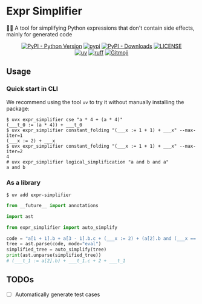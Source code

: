 # Expr Simplifier

🍋‍🟩 A tool for simplifying Python expressions that don't contain side effects, mainly for generated code

<p align="center">
   <a href="https://python.org/" target="_blank"><img alt="PyPI - Python Version" src="https://img.shields.io/pypi/pyversions/expr-simplifier?logo=python&style=flat-square"></a>
   <a href="https://pypi.org/project/expr-simplifier/" target="_blank"><img src="https://img.shields.io/pypi/v/expr-simplifier?style=flat-square" alt="pypi"></a>
   <a href="https://pypi.org/project/expr-simplifier/" target="_blank"><img alt="PyPI - Downloads" src="https://img.shields.io/pypi/dm/expr-simplifier?style=flat-square"></a>
   <a href="LICENSE"><img alt="LICENSE" src="https://img.shields.io/github/license/ShigureLab/expr-simplifier?style=flat-square"></a>
   <br/>
   <a href="https://github.com/astral-sh/uv"><img alt="uv" src="https://img.shields.io/endpoint?url=https://raw.githubusercontent.com/astral-sh/uv/main/assets/badge/v0.json&style=flat-square"></a>
   <a href="https://github.com/astral-sh/ruff"><img alt="ruff" src="https://img.shields.io/endpoint?url=https://raw.githubusercontent.com/astral-sh/ruff/main/assets/badge/v2.json&style=flat-square"></a>
   <a href="https://gitmoji.dev"><img alt="Gitmoji" src="https://img.shields.io/badge/gitmoji-%20😜%20😍-FFDD67?style=flat-square"></a>
</p>

## Usage

### Quick start in CLI

We recommend using the tool `uv` to try it without manually installing the package:

```console
$ uvx expr_simplifier cse "a * 4 + (a * 4)"
(___t_0 := (a * 4)) + ___t_0
$ uvx expr_simplifier constant_folding "(___x := 1 + 1) + ___x" --max-iter=1
(___x := 2) + ___x
$ uvx expr_simplifier constant_folding "(___x := 1 + 1) + ___x" --max-iter=2
4
# uvx expr_simplifier logical_simplification "a and b and a"
a and b
```

### As a library

```console
$ uv add expr-simplifier
```

```python
from __future__ import annotations

import ast

from expr_simplifier import auto_simplify

code = "a[1 + 1].b + a[3 - 1].b.c + (___x := 2) + (a[2].b and (___x == 2) and a[2].b)"
tree = ast.parse(code, mode="eval")
simplified_tree = auto_simplify(tree)
print(ast.unparse(simplified_tree))
# (___t_1 := a[2].b) + ___t_1.c + 2 + ___t_1
```

## TODOs

- [ ] Automatically generate test cases
